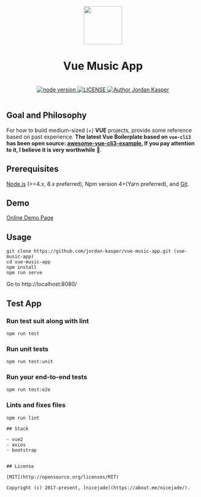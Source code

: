 <p align="center"><a href="https://vuejs.org" target="_blank"><img width="100"src="https://vuejs.org/images/logo.png"></a></p>

<h1 align="center"><strong>Vue Music App</strong></h1>

<br>

<div align="center">
  <a href="https://nodejs.org/en/">
    <img src="https://img.shields.io/badge/node-%3E%3D%208.0.0-green.svg" alt="node version">
  </a>
  <a href="https://github.com/nicejade/vue-boilerplate-template">
    <img src="https://img.shields.io/github/license/nicejade/vue-boilerplate-template.svg" alt="LICENSE">
  </a>
  <a href="https://about.me/nicejade"><img src="https://img.shields.io/badge/Author-Jordan Kasper-%23a696c8.svg" alt="Author Jordan Kasper"></a>
</div>

<br>

## Goal and Philosophy

For how to build medium-sized (+) **VUE** projects, provide some reference based on past experience. **The latest Vue Boilerplate based on `vue-cli3` has been open source: [awesome-vue-cli3-example](https://github.com/nicejade/awesome-vue-cli3-example), If you pay attention to it, I believe it is very worthwhile** 🎉.

## Prerequisites

[Node.js](https://nodejs.org/en/) (>=4.x, 8.x preferred), Npm version 4+(Yarn preferred), and [Git](https://git-scm.com/).

## Demo

[Online Demo Page](https://blog.lovejade.cn/vue-boilerplate-template/)

## Usage

```
git clone https://github.com/jordan-kasper/vue-music-app.git (vue-music-app)
cd vue-music-app
npm install 
npm run serve 
```

Go to http://localhost:8080/

## Test App

### Run test suit along with lint
```
npm run test
```

### Run unit tests
```
npm run test:unit
```

### Run your end-to-end tests
```
npm run test:e2e
```

### Lints and fixes files
```
npm run lint

## Stack

- vue2
- axios
- bootstrap


## License

[MIT](http://opensource.org/licenses/MIT)

Copyright (c) 2017-present, [nicejade](https://about.me/nicejade/).